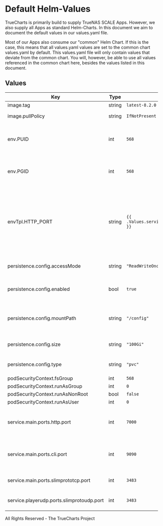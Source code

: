 # Default Helm-Values

TrueCharts is primarily build to supply TrueNAS SCALE Apps.
However, we also supply all Apps as standard Helm-Charts. In this document we aim to document the default values in our values.yaml file.

Most of our Apps also consume our "common" Helm Chart.
If this is the case, this means that all values.yaml values are set to the common chart values.yaml by default. This values.yaml file will only contain values that deviate from the common chart.
You will, however, be able to use all values referenced in the common chart here, besides the values listed in this document.

## Values

| Key | Type | Default | Description |
| ----| ---- | ------- | ----------- |
| image.tag | string | `latest-8.2.0` | Image tag. |
| image.pullPolicy | string | `IfNotPresent` | Image pull policy |
| env.PUID | int | `568` | The User ID the Logitech Server Application should use |
| env.PGID | int | `568` | The Group ID the Logitech Server Application should use |
| envTpl.HTTP_PORT | string | `{{ .Values.service.main.ports.main.http }}` | Port to host the web service on. This will be the internal container port exposed and needs to be the same as the node port. |
| persistence.config.accessMode | string | `"ReadWriteOnce"` | Persistence access modes |
| persistence.config.enabled | bool | `true` | Use persistent volume to store config |
| persistence.config.mountPath | string | `"/config"` | Path inside the container for configuration data |
| persistence.config.size | string | `"100Gi"` | Size of persistent volume claim |
| persistence.config.type | string | `"pvc"` | Type of persistent volume |
| podSecurityContext.fsGroup | int | `568` |  |
| podSecurityContext.runAsGroup | int | `0` |  |
| podSecurityContext.runAsNonRoot | bool | `false` |  |
| podSecurityContext.runAsUser | int | `0` |  |
| service.main.ports.http.port | int | `7000` | Port used by the portal and hardware players |
| service.main.ports.cli.port | int | `9090` | Port used by the portal and hardware players |
| service.main.ports.slimprototcp.port | int | `3483` | Port used by the hardware players |
| service.playerudp.ports.slimprotoudp.port | int | `3483` | Port used by the hardware players |


All Rights Reserved - The TrueCharts Project
